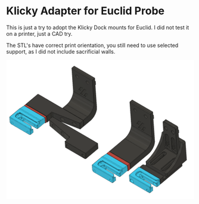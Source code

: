 # Klicky Adapter for Euclid Probe

This is just a try to adopt the Klicky Dock mounts for Euclid.
I did not test it on a printer, just a CAD try.

The STL's have correct print orientation, you still need to use selected support, as I did not include sacrificial walls. 

![PIC](PIC_01.png)
